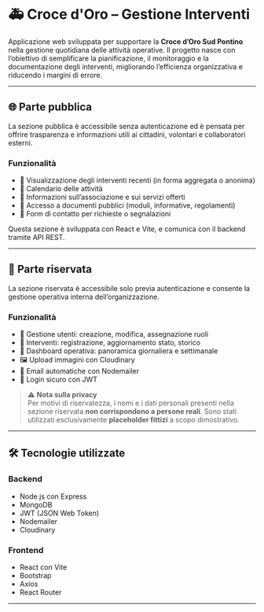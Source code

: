 # 🚑 Croce d'Oro – Gestione Interventi

Applicazione web sviluppata per supportare la **Croce d’Oro Sud Pontino** nella gestione quotidiana delle attività operative. Il progetto nasce con l’obiettivo di semplificare la pianificazione, il monitoraggio e la documentazione degli interventi, migliorando l’efficienza organizzativa e riducendo i margini di errore.

---

## 🌐 Parte pubblica

La sezione pubblica è accessibile senza autenticazione ed è pensata per offrire trasparenza e informazioni utili ai cittadini, volontari e collaboratori esterni.

### Funzionalità

- 📰 Visualizzazione degli interventi recenti (in forma aggregata o anonima)
- 📅 Calendario delle attività
- 📍 Informazioni sull’associazione e sui servizi offerti
- 📄 Accesso a documenti pubblici (moduli, informative, regolamenti)
- 📌 Form di contatto per richieste o segnalazioni

Questa sezione è sviluppata con React e Vite, e comunica con il backend tramite API REST.

---

## 🔐 Parte riservata

La sezione riservata è accessibile solo previa autenticazione e consente la gestione operativa interna dell’organizzazione.

### Funzionalità

- 👥 Gestione utenti: creazione, modifica, assegnazione ruoli
- 🚨 Interventi: registrazione, aggiornamento stato, storico
- 📆 Dashboard operativa: panoramica giornaliera e settimanale
- 🖼️ Upload immagini con Cloudinary
- 📧 Email automatiche con Nodemailer
- 🔐 Login sicuro con JWT

> ⚠️ **Nota sulla privacy**  
> Per motivi di riservatezza, i nomi e i dati personali presenti nella sezione riservata **non corrispondono a persone reali**. Sono stati utilizzati esclusivamente **placeholder fittizi** a scopo dimostrativo.

---

## 🛠️ Tecnologie utilizzate

### Backend

- Node.js con Express
- MongoDB
- JWT (JSON Web Token)
- Nodemailer
- Cloudinary

### Frontend

- React con Vite
- Bootstrap
- Axios
- React Router

---
